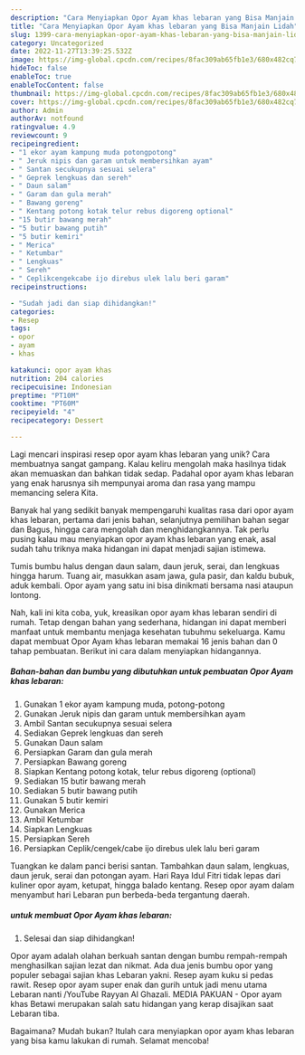 ```yaml
---
description: "Cara Menyiapkan Opor Ayam khas lebaran yang Bisa Manjain Lidah"
title: "Cara Menyiapkan Opor Ayam khas lebaran yang Bisa Manjain Lidah"
slug: 1399-cara-menyiapkan-opor-ayam-khas-lebaran-yang-bisa-manjain-lidah
category: Uncategorized
date: 2022-11-27T13:39:25.532Z
image: https://img-global.cpcdn.com/recipes/8fac309ab65fb1e3/680x482cq70/opor-ayam-khas-lebaran-foto-resep-utama.jpg
hideToc: false
enableToc: true
enableTocContent: false
thumbnail: https://img-global.cpcdn.com/recipes/8fac309ab65fb1e3/680x482cq70/opor-ayam-khas-lebaran-foto-resep-utama.jpg
cover: https://img-global.cpcdn.com/recipes/8fac309ab65fb1e3/680x482cq70/opor-ayam-khas-lebaran-foto-resep-utama.jpg
author: Admin
authorAv: notfound
ratingvalue: 4.9
reviewcount: 9
recipeingredient:
- "1 ekor ayam kampung muda potongpotong"
- " Jeruk nipis dan garam untuk membersihkan ayam"
- " Santan secukupnya sesuai selera"
- " Geprek lengkuas dan sereh"
- " Daun salam"
- " Garam dan gula merah"
- " Bawang goreng"
- " Kentang potong kotak telur rebus digoreng optional"
- "15 butir bawang merah"
- "5 butir bawang putih"
- "5 butir kemiri"
- " Merica"
- " Ketumbar"
- " Lengkuas"
- " Sereh"
- " Ceplikcengekcabe ijo direbus ulek lalu beri garam"
recipeinstructions:

- "Sudah jadi dan siap dihidangkan!"
categories:
- Resep
tags:
- opor
- ayam
- khas

katakunci: opor ayam khas 
nutrition: 204 calories
recipecuisine: Indonesian
preptime: "PT10M"
cooktime: "PT60M"
recipeyield: "4"
recipecategory: Dessert

---
```





Lagi mencari inspirasi resep opor ayam khas lebaran yang unik? Cara membuatnya sangat gampang. Kalau keliru mengolah maka hasilnya tidak akan memuaskan dan bahkan tidak sedap. Padahal opor ayam khas lebaran yang enak harusnya sih mempunyai aroma dan rasa yang mampu memancing selera Kita.





Banyak hal yang sedikit banyak mempengaruhi kualitas rasa dari opor ayam khas lebaran, pertama dari jenis bahan, selanjutnya pemilihan bahan segar dan Bagus, hingga cara mengolah dan menghidangkannya. Tak perlu pusing kalau mau menyiapkan opor ayam khas lebaran yang enak,      asal sudah tahu triknya maka hidangan ini dapat menjadi sajian istimewa.














Tumis bumbu halus dengan daun salam, daun jeruk, serai, dan lengkuas hingga harum. Tuang air, masukkan asam jawa, gula pasir, dan kaldu bubuk, aduk kembali. Opor ayam yang satu ini bisa dinikmati bersama nasi ataupun lontong.






Nah, kali ini kita coba, yuk, kreasikan opor ayam khas lebaran sendiri di rumah. Tetap dengan bahan yang sederhana, hidangan ini dapat memberi manfaat untuk membantu menjaga kesehatan tubuhmu sekeluarga. Kamu dapat membuat Opor Ayam khas lebaran memakai 16 jenis bahan dan 0 tahap pembuatan. Berikut ini cara dalam menyiapkan hidangannya.

<!--inarticleads1-->

##### Bahan-bahan dan bumbu yang dibutuhkan untuk pembuatan Opor Ayam khas lebaran:

1. Gunakan 1 ekor ayam kampung muda, potong-potong
1. Gunakan  Jeruk nipis dan garam untuk membersihkan ayam
1. Ambil  Santan secukupnya sesuai selera
1. Sediakan  Geprek lengkuas dan sereh
1. Gunakan  Daun salam
1. Persiapkan  Garam dan gula merah
1. Persiapkan  Bawang goreng
1. Siapkan  Kentang potong kotak, telur rebus digoreng (optional)
1. Sediakan 15 butir bawang merah
1. Sediakan 5 butir bawang putih
1. Gunakan 5 butir kemiri
1. Gunakan  Merica
1. Ambil  Ketumbar
1. Siapkan  Lengkuas
1. Persiapkan  Sereh
1. Persiapkan  Ceplik/cengek/cabe ijo direbus ulek lalu beri garam


Tuangkan ke dalam panci berisi santan. Tambahkan daun salam, lengkuas, daun jeruk, serai dan potongan ayam. Hari Raya Idul Fitri tidak lepas dari kuliner opor ayam, ketupat, hingga balado kentang. Resep opor ayam dalam menyambut hari Lebaran pun berbeda-beda tergantung daerah. 

<!--inarticleads2-->

#####  untuk membuat Opor Ayam khas lebaran:


1. Selesai dan siap dihidangkan!

Opor ayam adalah olahan berkuah santan dengan bumbu rempah-rempah menghasilkan sajian lezat dan nikmat. Ada dua jenis bumbu opor yang populer sebagai sajian khas Lebaran yakni. Resep ayam kuku si pedas rawit. Resep opor ayam super enak dan gurih untuk jadi menu utama Lebaran nanti /YouTube Rayyan Al Ghazali. MEDIA PAKUAN - Opor ayam khas Betawi merupakan salah satu hidangan yang kerap disajikan saat Lebaran tiba. 

Bagaimana? Mudah bukan? Itulah cara menyiapkan opor ayam khas lebaran yang bisa kamu lakukan di rumah. Selamat mencoba!
